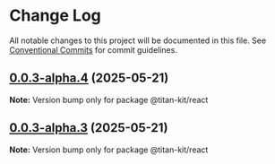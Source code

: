 # Change Log

All notable changes to this project will be documented in this file.
See [Conventional Commits](https://conventionalcommits.org) for commit guidelines.

## [0.0.3-alpha.4](https://github.com/titan-kit/react/compare/v0.0.3-alpha.3...v0.0.3-alpha.4) (2025-05-21)

**Note:** Version bump only for package @titan-kit/react

## [0.0.3-alpha.3](https://github.com/titan-kit/react/compare/v0.0.3-alpha.2...v0.0.3-alpha.3) (2025-05-21)

**Note:** Version bump only for package @titan-kit/react

